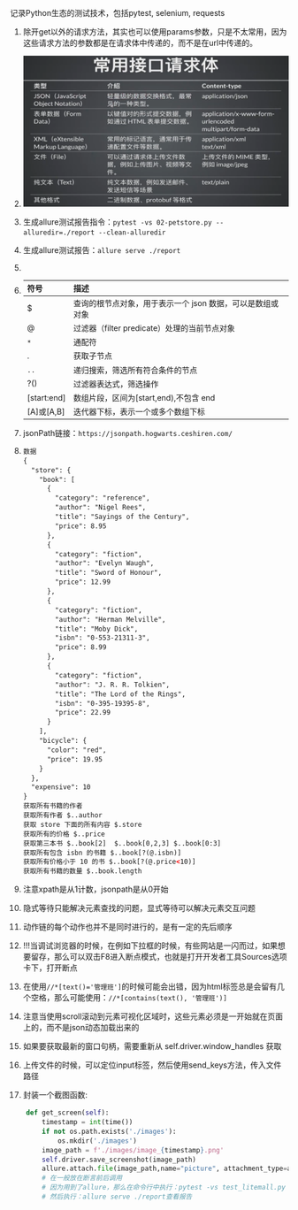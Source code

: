 
记录Python生态的测试技术，包括pytest, selenium, requests

1. 除开get以外的请求方法，其实也可以使用params参数，只是不太常用，因为这些请求方法的参数都是在请求体中传递的，而不是在url中传递的。
2. ![image-20240624161848877](README.assets/image-20240624161848877.png)
3. 生成allure测试报告指令：`pytest -vs 02-petstore.py --alluredir=./report --clean-alluredir`
4. 生成allure测试报告：`allure serve ./report`
5. 
6. | 符号        | 描述                                                       |
   | :---------- | :--------------------------------------------------------- |
   | $           | 查询的根节点对象，用于表示一个 json 数据，可以是数组或对象 |
   | @           | 过滤器（filter predicate）处理的当前节点对象               |
   | `*`         | 通配符                                                     |
   | .           | 获取子节点                                                 |
   | `..`        | 递归搜索，筛选所有符合条件的节点                           |
   | ?()         | 过滤器表达式，筛选操作                                     |
   | [start:end] | 数组片段，区间为[start,end),不包含 end                     |
   | [A]或[A,B]  | 迭代器下标，表示一个或多个数组下标                         |

7. jsonPath链接：`https://jsonpath.hogwarts.ceshiren.com/` 

8. ```xml
   数据
   {
     "store": {
       "book": [
         {
           "category": "reference",
           "author": "Nigel Rees",
           "title": "Sayings of the Century",
           "price": 8.95
         },
         {
           "category": "fiction",
           "author": "Evelyn Waugh",
           "title": "Sword of Honour",
           "price": 12.99
         },
         {
           "category": "fiction",
           "author": "Herman Melville",
           "title": "Moby Dick",
           "isbn": "0-553-21311-3",
           "price": 8.99
         },
         {
           "category": "fiction",
           "author": "J. R. R. Tolkien",
           "title": "The Lord of the Rings",
           "isbn": "0-395-19395-8",
           "price": 22.99
         }
       ],
       "bicycle": {
         "color": "red",
         "price": 19.95
       }
     },
     "expensive": 10
   }
   获取所有书籍的作者
   获取所有作者 $..author
   获取 store 下面的所有内容 $.store
   获取所有的价格 $..price
   获取第三本书 $..book[2]  $..book[0,2,3] $..book[0:3]
   获取所有包含 isbn 的书籍 $..book[?(@.isbn)]
   获取所有价格小于 10 的书 $..book[?(@.price<10)]
   获取所有书籍的数量 $..book.length
   ```

9. 注意xpath是从1计数，jsonpath是从0开始
10. 隐式等待只能解决元素查找的问题，显式等待可以解决元素交互问题
11. 动作链的每个动作也并不是同时进行的，是有一定的先后顺序
12. !!!当调试浏览器的时候，在例如下拉框的时候，有些网站是一闪而过，如果想要留存，那么可以双击F8进入断点模式，也就是打开开发者工具Sources选项卡下，打开断点
13. 在使用`//*[text()='管理班']`的时候可能会出错，因为html标签总是会留有几个空格，那么可能使用：`//*[contains(text(), '管理班')]`
14. 注意当使用scroll滚动到元素可视化区域时，这些元素必须是一开始就在页面上的，而不是json动态加载出来的
15. 如果要获取最新的窗口句柄，需要重新从 self.driver.window_handles 获取
16. 上传文件的时候，可以定位input标签，然后使用send_keys方法，传入文件路径
17. 封装一个截图函数:
```python
    def get_screen(self):
        timestamp = int(time())
        if not os.path.exists('./images'):
            os.mkdir('./images')
        image_path = f'./images/image_{timestamp}.png'
        self.driver.save_screenshot(image_path)
        allure.attach.file(image_path,name="picture", attachment_type=allure.attachment_type.PNG)
        # 在一般放在断言前后调用
        # 因为用到了allure，那么在命令行中执行：pytest -vs test_litemall.py --alluredir=./report --clean-alluredir
        # 然后执行：allure serve ./report查看报告
```
